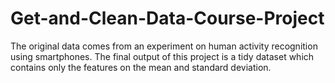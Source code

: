 Get-and-Clean-Data-Course-Project
=================================
The original data comes from an experiment on human activity recognition using smartphones. 
The final output of this project is a tidy dataset which contains only the features on the mean 
and standard deviation.
